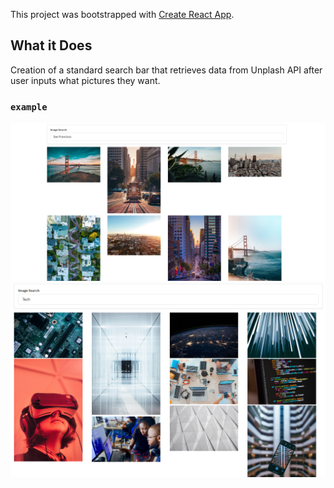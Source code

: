 This project was bootstrapped with [Create React App](https://github.com/facebook/create-react-app).

## What it Does

Creation of a standard search bar that retrieves data from Unplash API after user inputs what pictures they want.

### `example`

![Screenshot](/screenshots/SF.PNG)
![Screenshot](/screenshots/Tech.PNG)